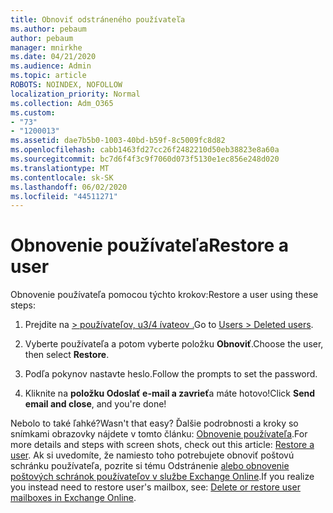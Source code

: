 ```yaml
---
title: Obnoviť odstráneného používateľa
ms.author: pebaum
author: pebaum
manager: mnirkhe
ms.date: 04/21/2020
ms.audience: Admin
ms.topic: article
ROBOTS: NOINDEX, NOFOLLOW
localization_priority: Normal
ms.collection: Adm_O365
ms.custom:
- "73"
- "1200013"
ms.assetid: dae7b5b0-1003-40bd-b59f-8c5009fc8d82
ms.openlocfilehash: cabb1463fd27cc26f2482210d50eb38823e8a60a
ms.sourcegitcommit: bc7d6f4f3c9f7060d073f5130e1ec856e248d020
ms.translationtype: MT
ms.contentlocale: sk-SK
ms.lasthandoff: 06/02/2020
ms.locfileid: "44511271"
---
```

# <a name="restore-a-user"></a><span data-ttu-id="f6ba0-102">Obnovenie používateľa</span><span class="sxs-lookup"><span data-stu-id="f6ba0-102">Restore a user</span></span>

<span data-ttu-id="f6ba0-103">Obnovenie používateľa pomocou týchto krokov:</span><span class="sxs-lookup"><span data-stu-id="f6ba0-103">Restore a user using these steps:</span></span>
  
1. <span data-ttu-id="f6ba0-104">Prejdite na [ \> používateľov, u3/4 ívateov .](https://admin.microsoft.com/adminportal/home#/deletedusers)</span><span class="sxs-lookup"><span data-stu-id="f6ba0-104">Go to [Users \> Deleted users](https://admin.microsoft.com/adminportal/home#/deletedusers).</span></span>

2. <span data-ttu-id="f6ba0-105">Vyberte používateľa a potom vyberte položku **Obnoviť**.</span><span class="sxs-lookup"><span data-stu-id="f6ba0-105">Choose the user, then select **Restore**.</span></span>

3. <span data-ttu-id="f6ba0-106">Podľa pokynov nastavte heslo.</span><span class="sxs-lookup"><span data-stu-id="f6ba0-106">Follow the prompts to set the password.</span></span>

4. <span data-ttu-id="f6ba0-107">Kliknite na **položku Odoslať e-mail a zavrieť**a máte hotovo!</span><span class="sxs-lookup"><span data-stu-id="f6ba0-107">Click **Send email and close**, and you're done!</span></span>

<span data-ttu-id="f6ba0-108">Nebolo to také ľahké?</span><span class="sxs-lookup"><span data-stu-id="f6ba0-108">Wasn't that easy?</span></span> <span data-ttu-id="f6ba0-109">Ďalšie podrobnosti a kroky so snímkami obrazovky nájdete v tomto článku: [Obnovenie používateľa](https://docs.microsoft.com/microsoft-365/admin/add-users/restore-user).</span><span class="sxs-lookup"><span data-stu-id="f6ba0-109">For more details and steps with screen shots, check out this article: [Restore a user](https://docs.microsoft.com/microsoft-365/admin/add-users/restore-user).</span></span> <span data-ttu-id="f6ba0-110">Ak si uvedomíte, že namiesto toho potrebujete obnoviť poštovú schránku používateľa, pozrite si tému Odstránenie [alebo obnovenie poštových schránok používateľov v službe Exchange Online](https://docs.microsoft.com/exchange/recipients-in-exchange-online/delete-or-restore-mailboxes).</span><span class="sxs-lookup"><span data-stu-id="f6ba0-110">If you realize you instead need to restore user's mailbox, see: [Delete or restore user mailboxes in Exchange Online](https://docs.microsoft.com/exchange/recipients-in-exchange-online/delete-or-restore-mailboxes).</span></span>